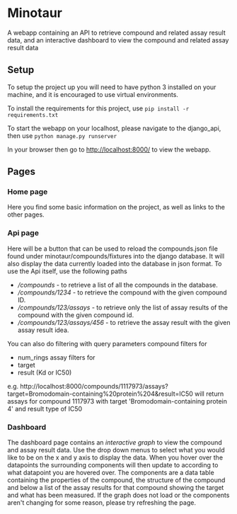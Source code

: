 # Minotaur
A webapp containing an API to retrieve compound and related assay result data, and an interactive dashboard to view the compound and related assay result data

## Setup
To setup the project up you will need to have python 3 installed on your machine, and it is encouraged to use virtual environments.

To install the requirements for this project, use
`pip install -r requirements.txt`

To start the webapp on your localhost, please navigate to the django_api, then use
`python manage.py runserver`

In your browser then go to [http://localhost:8000/](http://localhost:8000/) to view the webapp.

## Pages
### Home page
Here you find some basic information on the project, as well as links to the other pages.

### Api page
Here will be a button that can be used to reload the compounds.json file found under minotaur/compounds/fixtures into the django database. It will also display the data currently loaded into the database in json format.
To use the Api itself, use the following paths
* */compounds* - to retrieve a list of all the compounds in the database.
* */compounds/1234* - to retrieve the compound with the given compound ID.
* */compounds/123/assays* - to retrieve only the list of assay results of the compound with the given compound id.
* */compounds/123/assays/456* - to retrieve the assay result with the given assay result idea.

You can also do filtering with query parameters
compound filters for
* num_rings
assay filters for
* target
* result (Kd or IC50)

e.g. http://localhost:8000/compounds/1117973/assays?target=Bromodomain-containing%20protein%204&result=IC50
will return assays for compound 1117973 with target 'Bromodomain-containing protein 4' and result type of IC50

### Dashboard
The dashboard page contains an *interactive graph* to view the compound and assay result data. Use the drop down menus to select what you would like to be on the x and y axis to display the data. When you hover over the datapoints the surrounding components will then update to according to what datapoint you are hovered over. The components are a data table containing the properties of the compound, the structure of the compound and below a list of the assay results for that compound showing the target and what has been measured.
If the graph does not load or the components aren't changing for some reason, please try refreshing the page.
